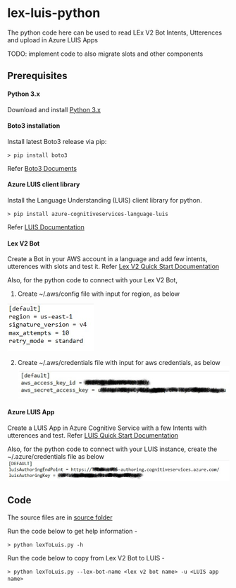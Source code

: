 # lex-luis-python

The python code here can be used to read LEx V2 Bot Intents, Utterences and upload in Azure LUIS Apps

TODO: implement code to also migrate slots and other components

## Prerequisites ##

#### Python 3.x ###
Download and install [Python 3.x][python-home] 

#### Boto3 installation ####
Install latest Boto3 release via pip:

	> pip install boto3

Refer [Boto3 Documents][boto3-installation]

#### Azure LUIS client library ####
Install the Language Understanding (LUIS) client library for python.

	> pip install azure-cognitiveservices-language-luis

Refer [LUIS Documentation][luis-docs]

#### Lex V2 Bot ####
Create a Bot in your AWS account in a language and add few intents, utterences with slots and test it. Refer [Lex V2 Quick Start Documentation][lex-quick-start]

Also, for the python code to connect with your Lex V2 Bot, 

1. Create ~/.aws/config file with input for region, as below

![AWS Config File](/images/aws-config.jpg)

2. Create ~/.aws/credentials file with input for aws credentials, as below
![AWS Credentials File](/images/aws-credentials.jpg)

#### Azure LUIS App ####
Create a LUIS App in Azure Cognitive Service with a few Intents with utterences and test. Refer [LUIS Quick Start Documentation][luis-quick-start]

Also, for the python code to connect with your LUIS instance, create the ~/.azure/credentials file as below
![Azure Credentials File](/images/azure-credentials.jpg)

## Code ##
The source files are in [source folder][src-folder]

Run the code below to get help information - 

	> python lexToLuis.py -h

Run the code below to copy from Lex V2 Bot to LUIS - 

	> python lexToLuis.py --lex-bot-name <lex v2 bot name> -u <LUIS app name>


[python-home]: <https://www.python.org/>
[boto3-installation]: <https://boto3.amazonaws.com/v1/documentation/api/latest/guide/quickstart.html>
[luis-docs]: <https://docs.microsoft.com/en-us/azure/cognitive-services/luis/client-libraries-rest-api?pivots=programming-language-python&tabs=windows>
[lex-quick-start]: <https://docs.aws.amazon.com/lexv2/latest/dg/build-create.html>
[luis-quick-start]: <https://docs.microsoft.com/en-us/azure/cognitive-services/luis/get-started-portal-build-app>
[src-folder]: <https://github.com/tirtho/lex-luis-python/src>
